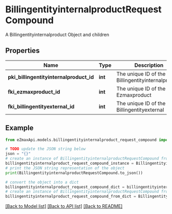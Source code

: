 # BillingentityinternalproductRequestCompound

A Billingentityinternalproduct Object and children

## Properties

Name | Type | Description | Notes
------------ | ------------- | ------------- | -------------
**pki_billingentityinternalproduct_id** | **int** | The unique ID of the Billingentityinternalproduct | [optional] 
**fki_ezmaxproduct_id** | **int** | The unique ID of the Ezmaxproduct | 
**fki_billingentityexternal_id** | **int** | The unique ID of the Billingentityexternal | 

## Example

```python
from eZmaxApi.models.billingentityinternalproduct_request_compound import BillingentityinternalproductRequestCompound

# TODO update the JSON string below
json = "{}"
# create an instance of BillingentityinternalproductRequestCompound from a JSON string
billingentityinternalproduct_request_compound_instance = BillingentityinternalproductRequestCompound.from_json(json)
# print the JSON string representation of the object
print(BillingentityinternalproductRequestCompound.to_json())

# convert the object into a dict
billingentityinternalproduct_request_compound_dict = billingentityinternalproduct_request_compound_instance.to_dict()
# create an instance of BillingentityinternalproductRequestCompound from a dict
billingentityinternalproduct_request_compound_from_dict = BillingentityinternalproductRequestCompound.from_dict(billingentityinternalproduct_request_compound_dict)
```
[[Back to Model list]](../README.md#documentation-for-models) [[Back to API list]](../README.md#documentation-for-api-endpoints) [[Back to README]](../README.md)


